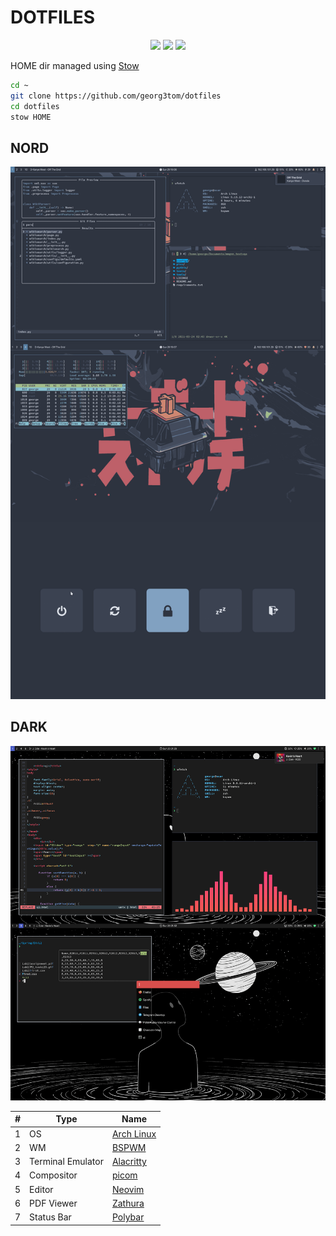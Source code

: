 # DOTFILES

<p align="center">
    <a href="https://github.com/georg3tom/dotfiles/stargazers"><img src="https://img.shields.io/github/stars/georg3tom/dotfiles?colorA=20202a&colorB=cddbf9&style=for-the-badge"></a>
    <a href="https://github.com/georg3tom/dotfiles/issues"><img src="https://img.shields.io/github/issues/georg3tom/dotfiles?colorA=20202a&colorB=e6dfb8&style=for-the-badge"></a>
    <a href="https://github.com/georg3tom/dotfiles/network/members"><img src="https://img.shields.io/github/forks/georg3tom/dotfiles?colorA=20202a&colorB=ebb9b9&style=for-the-badge"></a>
</p>

HOME dir managed using [Stow](https://www.gnu.org/software/stow/)

```bash
cd ~
git clone https://github.com/georg3tom/dotfiles
cd dotfiles
stow HOME
```

## NORD
![nord](/images/nord.png)

## DARK
![desk](/images/desk.png)



\# | Type | Name
--- | --- | ---
1 | OS | [Arch Linux](https://www.archlinux.org/)
2 | WM | [BSPWM](https://github.com/baskerville/bspwm)
3 | Terminal Emulator | [Alacritty](https://github.com/alacritty/alacritty)
4 | Compositor | [picom](https://github.com/yshui/picom)
5 | Editor | [Neovim](https://github.com/neovim/neovim/)
6 | PDF Viewer | [Zathura](https://github.com/pwmt/zathura)
7 | Status Bar | [Polybar](https://github.com/polybar/polybar)
